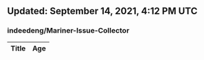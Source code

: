 ## Updated: September 14, 2021, 4:12 PM UTC


### indeedeng/Mariner-Issue-Collector
|**Title**|**Age**|
|:----|:----|